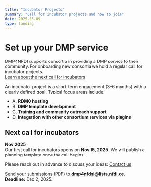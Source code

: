 ```yaml
---
title: "Incubator Projects"
summary: "Call for incubator projects and how to join"
date: 2025-05-09
type: landing
---
```


# Set up your DMP service 

DMP4NFDI supports consortia in providing a DMP service to their community. For onboarding new consortia we hold a regular call for incubator projects.  
[Learn about the next call for incubators](#next-call-for-incubators)

An incubator project is a short-term engagement (3–6 months) with a clearly defined goal. Typical focus areas include:

- A. **RDMO hosting**  
- B. **DMP template development**  
- C. **Training and community outreach support**  
- D. **Integration with other consortium services via plugins**

<!-- Take a look at our [recent and completed incubators](/success/) to see past projects. --> 

## Next call for incubators

**Nov 2025**  
Our first call for incubators opens on **Nov 15, 2025**. We will publish a planning template once the call begins.

<!-- Our next call for incubators opens on **TO DO **. We will publish a planning template once the call begins.--> 

Please reach out in advance to discuss your ideas: [Contact us](/contact/)

Send your submissions (PDF) to **[dmp4nfdni@lists.nfdi.de](mailto:dmp4nfdni@lists.nfdi.de)**.  
**Deadline:** Dec 2, 2025.  

